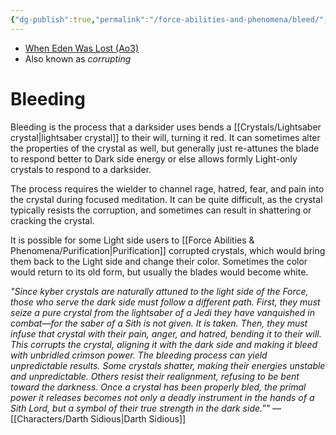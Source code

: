 ```yaml
---
{"dg-publish":true,"permalink":"/force-abilities-and-phenomena/bleed/","tags":["sith","forcepower"],"noteIcon":"saber1"}
---
```


- [When Eden Was Lost (Ao3)](https://archiveofourown.org/works/19334440/chapters/45992584)
- Also known as *corrupting*
# Bleeding
Bleeding is the process that a darksider uses bends a [[Crystals/Lightsaber crystal\|lightsaber crystal]] to their will, turning it red. It can sometimes alter the properties of the crystal as well, but generally just re-attunes the blade to respond better to Dark side energy or else allows formly Light-only crystals to respond to a darksider.

The process requires the wielder to channel rage, hatred, fear, and pain into the crystal during focused meditation. It can be quite difficult, as the crystal typically resists the corruption, and sometimes can result in shattering or cracking the crystal. 

It is possible for some Light side users to [[Force Abilities & Phenomena/Purification\|Purification]] corrupted crystals, which would bring them back to the Light side and change their color. Sometimes the color would return to its old form, but usually the blades would become white. 

*"Since kyber crystals are naturally attuned to the light side of the Force, those who serve the dark side must follow a different path. First, they must seize a pure crystal from the lightsaber of a Jedi they have vanquished in combat—for the saber of a Sith is not given. It is taken. Then, they must infuse that crystal with their pain, anger, and hatred, bending it to their will. This corrupts the crystal, aligning it with the dark side and making it bleed with unbridled crimson power. The bleeding process can yield unpredictable results. Some crystals shatter, making their energies unstable and unpredictable. Others resist their realignment, refusing to be bent toward the darkness. Once a crystal has been properly bled, the primal power it releases becomes not only a deadly instrument in the hands of a Sith Lord, but a symbol of their true strength in the dark side.""* — [[Characters/Darth Sidious\|Darth Sidious]]